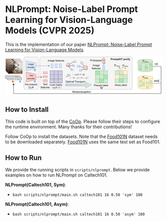# NLPrompt: Noise-Label Prompt Learning for Vision-Language Models (CVPR 2025)

This is the implementation of our paper [NLPrompt: Noise-Label Prompt Learning for Vision-Language Models](https://arxiv.org/abs/2412.01256). 

![NLPrompt Framework](https://github.com/qunovo/NLPrompt/blob/master/NLPrompt-framework.png?raw=true)

## How to Install

This code is built on top of the [CoOp](https://github.com/KaiyangZhou/CoOp). Please follow their steps to configure the runtime environment. Many thanks for their contributions!

Follow CoOp to install the datasets. Note that the [Food101N](https://www.kaggle.com/datasets/kuanghueilee/food-101n) dataset needs to be downloaded separately. [Food101N]([Food101N](https://www.kaggle.com/datasets/kuanghueilee/food-101n)) uses the same test set as Food101.

## How to Run

We provide the running scripts in `scripts/nlprompt`. Below we provide examples on how to run NLPrompt on Caltech101.

**NLPrompt(Caltech101, Sym)**:

-  `bash scripts/nlprompt/main.sh caltech101 16 0.50 'sym' 100`

**NLPrompt(Caltech101, Asym)**:

-  `bash scripts/nlprompt/main.sh caltech101 16 0.50 'asym' 100`

